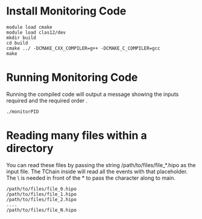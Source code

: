 
# Install Monitoring Code

```
module load cmake
module load clas12/dev
mkdir build
cd build
cmake ../ -DCMAKE_CXX_COMPILER=g++ -DCMAKE_C_COMPILER=gcc
make
```
# Running Monitoring Code

Running the compiled code will output a message showing the inputs required and the required order .
```
./monitorPID  
```

# Reading many files within a directory
You can read these files by passing the string /path/to/files/file_\*.hipo as the input file. The TChain inside will read all the events with that placeholder. The \ is needed in front of the * to pass the character along to main. 

```
/path/to/files/file_0.hipo
/path/to/files/file_1.hipo
/path/to/files/file_2.hipo
....
/path/to/files/file_N.hipo
```
